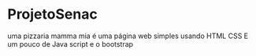 # ProjetoSenac
uma pizzaria mamma mia
é uma página web simples usando 
HTML CSS E um pouco de Java script 
e o bootstrap 
